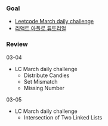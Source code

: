 ### Goal

- [Leetcode March daily challenge](https://leetcode.com/explore/challenge/card/march-leetcoding-challenge-2021/588/week-1-march-1st-march-7th/) 
- [리액트 아폴로 튜토리얼](https://www.howtographql.com/react-apollo/0-introduction/)

### Review

03-04

- LC March daily challenge 
  - Distribute Candies
  - Set Mismatch
  - Missing Number

03-05

- LC March daily challenge
  - Intersection of Two Linked Lists
